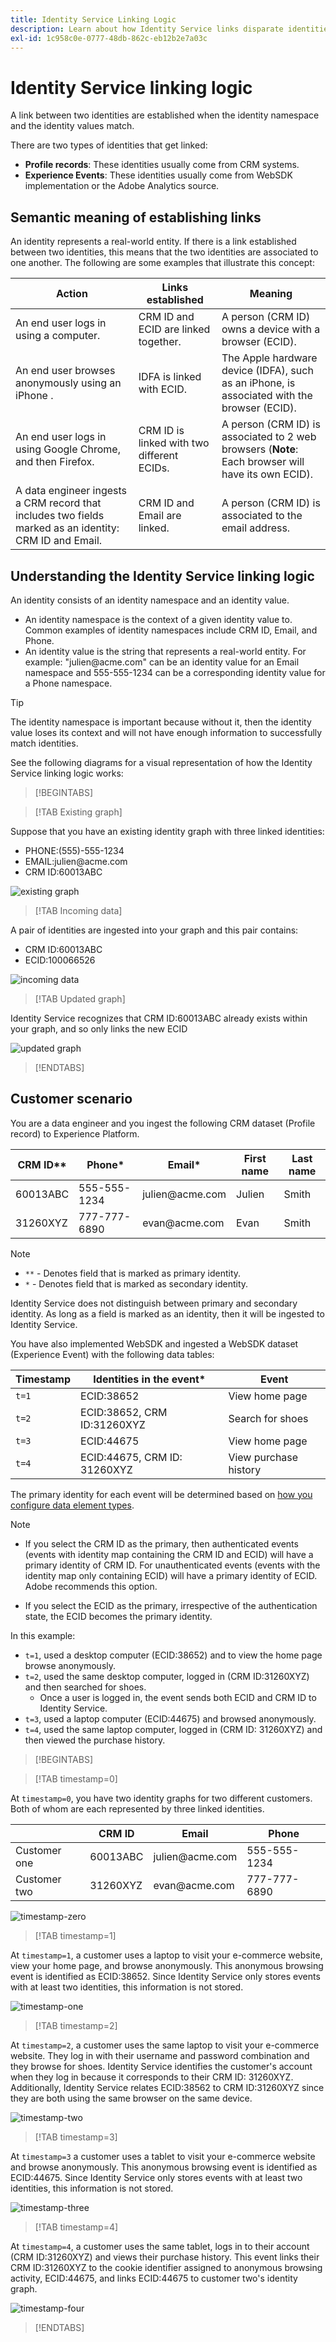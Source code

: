 ```yaml
---
title: Identity Service Linking Logic
description: Learn about how Identity Service links disparate identities to create a comprehensive view of a customer.
exl-id: 1c958c0e-0777-48db-862c-eb12b2e7a03c
---
```

# Identity Service linking logic

A link between two identities are established when the identity namespace and the identity values match.

There are two types of identities that get linked:

* **Profile records**: These identities usually come from CRM systems.
* **Experience Events**: These identities usually come from WebSDK implementation or the Adobe Analytics source.

## Semantic meaning of establishing links

An identity represents a real-world entity. If there is a link established between two identities, this means that the two identities are associated to one another. The following are some examples that illustrate this concept:

| Action | Links established | Meaning |
| --- | --- | --- |
| An end user logs in using a computer. | CRM ID and ECID are linked together. | A person (CRM ID) owns a device with a browser (ECID). |
| An end user browses anonymously using an iPhone .| IDFA is linked with ECID. | The Apple hardware device (IDFA), such as an iPhone, is associated with the browser (ECID). |
| An end user logs in using Google Chrome, and then Firefox. | CRM ID is linked with two different ECIDs. | A person (CRM ID) is associated to 2 web browsers (**Note**: Each browser will have its own ECID). |
| A data engineer ingests a CRM record that includes two fields marked as an identity: CRM ID and Email.| CRM ID and Email are linked. | A person (CRM ID) is associated to the email address. |

## Understanding the Identity Service linking logic

An identity consists of an identity namespace and an identity value.

* An identity namespace is the context of a given identity value to. Common examples of identity namespaces include CRM ID, Email, and Phone.
* An identity value is the string that represents a real-world entity. For example: "julien<span>@acme.com" can be an identity value for an Email namespace and 555-555-1234 can be a corresponding identity value for a Phone namespace.

>[!TIP]
>
>The identity namespace is important because without it, then the identity value loses its context and will not have enough information to successfully match identities.

See the following diagrams for a visual representation of how the Identity Service linking logic works:

>[!BEGINTABS]

>[!TAB Existing graph]

Suppose that you have an existing identity graph with three linked identities:

* PHONE:(555)-555-1234
* EMAIL:julien<span>@acme.com
* CRM ID:60013ABC

![existing graph](../images/identity-settings/existing-graph.png)

>[!TAB Incoming data]

A pair of identities are ingested into your graph and this pair contains:

* CRM ID:60013ABC
* ECID:100066526

![incoming data](../images/identity-settings/incoming-data.png)

>[!TAB Updated graph]

Identity Service recognizes that CRM ID:60013ABC already exists within your graph, and so only links the new ECID

![updated graph](../images/identity-settings/updated-graph.png)

>[!ENDTABS]

## Customer scenario

You are a data engineer and you ingest the following CRM dataset (Profile record) to Experience Platform.

| CRM ID** | Phone* | Email* | First name | Last name |
| --- | --- | --- | --- | --- |
| 60013ABC | 555-555-1234 | julien<span>@acme.com | Julien| Smith |
| 31260XYZ | 777-777-6890 | evan<span>@acme.com | Evan | Smith |

>[!NOTE]
>
>* `**` - Denotes field that is marked as primary identity.
>* `*` -  Denotes field that is marked as secondary identity.
>
>Identity Service does not distinguish between primary and secondary identity. As long as a field is marked as an identity, then it will be ingested to Identity Service.

You have also implemented WebSDK and ingested a WebSDK dataset (Experience Event) with the following data tables:

| Timestamp | Identities in the event* | Event |
| --- | --- | --- |
| `t=1` | ECID:38652 | View home page |
| `t=2` | ECID:38652, CRM ID:31260XYZ | Search for shoes |
| `t=3` | ECID:44675 | View home page |
| `t=4` | ECID:44675, CRM ID: 31260XYZ | View purchase history |

The primary identity for each event will be determined based on [how you configure data element types](../../tags/extensions/client/web-sdk/data-element-types.md).

>[!NOTE]
>
>* If you select the CRM ID as the primary, then authenticated events (events with identity map containing the CRM ID and ECID) will have a primary identity of CRM ID. For unauthenticated events (events with the identity map only containing ECID) will have a primary identity of ECID. Adobe recommends this option.
>
>* If you select the ECID as the primary, irrespective of the authentication state, the ECID becomes the primary identity. 

In this example:

* `t=1`, used a desktop computer (ECID:38652) and to view the home page browse anonymously.
* `t=2`, used the same desktop computer, logged in (CRM ID:31260XYZ) and then searched for shoes.
  * Once a user is logged in, the event sends both ECID and CRM ID to Identity Service.
* `t=3`, used a laptop computer (ECID:44675) and browsed anonymously.
* `t=4`, used the same laptop computer, logged in (CRM ID: 31260XYZ) and then viewed the purchase history.


>[!BEGINTABS]

>[!TAB timestamp=0]

At `timestamp=0`, you have two identity graphs for two different customers. Both of whom are each represented by three linked identities.

| | CRM ID | Email | Phone |
| --- | --- | --- | --- |
| Customer one | 60013ABC | julien<span>@acme.com | 555-555-1234 |
| Customer two | 31260XYZ | evan<span>@acme.com | 777-777-6890 |

![timestamp-zero](../images/identity-settings/timestamp-zero.png)

>[!TAB timestamp=1]

At `timestamp=1`, a customer uses a laptop to visit your e-commerce website, view your home page, and browse anonymously. This anonymous browsing event is identified as ECID:38652. Since Identity Service only stores events with at least two identities, this information is not stored.

![timestamp-one](../images/identity-settings/timestamp-one.png)

>[!TAB timestamp=2]

At `timestamp=2`, a customer uses the same laptop to visit your e-commerce website. They log in with their username and password combination and they browse for shoes. Identity Service identifies the customer's account when they log in because it corresponds to their CRM ID: 31260XYZ. Additionally, Identity Service relates ECID:38562 to CRM ID:31260XYZ since they are both using the same browser on the same device.

![timestamp-two](../images/identity-settings/timestamp-two.png)

>[!TAB timestamp=3]

At `timestamp=3` a customer uses a tablet to visit your e-commerce website and browse anonymously. This anonymous browsing event is identified as ECID:44675. Since Identity Service only stores events with at least two identities, this information is not stored.

![timestamp-three](../images/identity-settings/timestamp-three.png)

>[!TAB timestamp=4]

At `timestamp=4`, a customer uses the same tablet, logs in to their account (CRM ID:31260XYZ) and views their purchase history. This event links their CRM ID:31260XYZ to the cookie identifier assigned to anonymous browsing activity, ECID:44675, and links ECID:44675 to customer two's identity graph.

![timestamp-four](../images/identity-settings/timestamp-four.png)

>[!ENDTABS]
